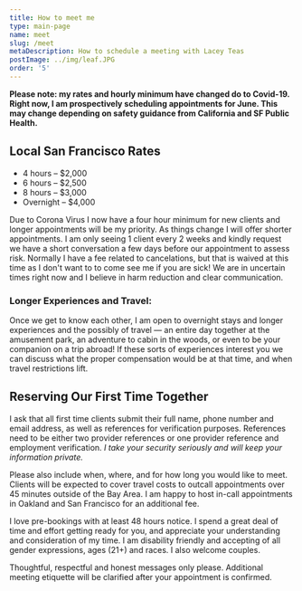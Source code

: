 ```yaml
---
title: How to meet me
type: main-page
name: meet
slug: /meet
metaDescription: How to schedule a meeting with Lacey Teas
postImage: ../img/leaf.JPG
order: '5'
---
```

**Please note: my rates and hourly minimum have changed do to Covid-19. Right now, I am prospectively scheduling appointments for June. This may change depending on safety guidance from California and SF Public Health.**

## Local San Francisco Rates

* 4 hours – $2,000
* 6 hours – $2,500
* 8 hours – $3,000
* Overnight – $4,000

Due to Corona Virus I now have a four hour minimum for new clients and longer appointments will be my priority. As things change I will offer shorter appointments.  I am only seeing 1 client every 2 weeks and kindly request we have a short conversation a few days before our appointment to assess risk. Normally I have a fee related to cancelations, but that is waived at this time as I don't want to to come see me if  you are sick! We are in uncertain times right now and I believe in harm reduction and clear communication.

### Longer Experiences and Travel:

Once we get to know each other, I am open to overnight stays and longer experiences and the possibly of travel — an entire day together at the amusement park, an adventure to cabin in the woods, or even to be your companion on a trip abroad! If these sorts of experiences interest you we can discuss what the proper compensation would be at that time, and when travel restrictions lift.

## Reserving Our First Time Together

I ask that all first time clients submit their full name, phone number and email address, as well as references for verification purposes. References need to be either two provider references or one provider reference and employment verification. _I take your security seriously and will keep your information private._

Please also include when, where, and for how long you would like to meet. Clients will be expected to cover travel costs to outcall appointments over 45 minutes outside of the Bay Area. I am happy to host in-call appointments in Oakland and San Francisco for an additional fee.

I love pre-bookings with at least 48 hours notice. I spend a great deal of time and effort getting ready for you, and appreciate your understanding and consideration of my time. I am disability friendly and accepting of all gender expressions, ages (21+) and races. I also welcome couples.

Thoughtful, respectful and honest messages only please. Additional meeting etiquette will be clarified after your appointment is confirmed.